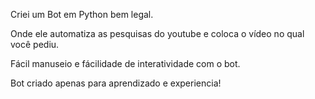 Criei um Bot em Python bem legal.

Onde ele automatiza as pesquisas do youtube e coloca o vídeo no qual você pediu.

Fácil manuseio e fácilidade de interatividade com o bot.

Bot criado apenas para aprendizado e experiencia!
